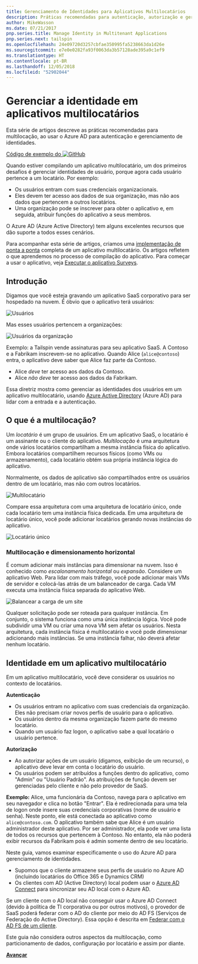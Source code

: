 ```yaml
---
title: Gerenciamento de Identidades para Aplicativos Multilocatários
description: Práticas recomendadas para autenticação, autorização e gerenciamento de identidades em aplicativos multilocatários.
author: MikeWasson
ms.date: 07/21/2017
pnp.series.title: Manage Identity in Multitenant Applications
pnp.series.next: tailspin
ms.openlocfilehash: 24e09720d3257cbfae350995fa5238663da1d26e
ms.sourcegitcommit: e7e0e0282fa93f0063da3b57128ade395a9c1ef9
ms.translationtype: HT
ms.contentlocale: pt-BR
ms.lasthandoff: 12/05/2018
ms.locfileid: "52902044"
---
```

# <a name="manage-identity-in-multitenant-applications"></a>Gerenciar a identidade em aplicativos multilocatários

Esta série de artigos descreve as práticas recomendadas para multilocação, ao usar o Azure AD para autenticação e gerenciamento de identidades.

[Código de exemplo do ![GitHub](../_images/github.png)][sample application]

Quando estiver compilando um aplicativo multilocatário, um dos primeiros desafios é gerenciar identidades de usuário, porque agora cada usuário pertence a um locatário. Por exemplo: 

* Os usuários entram com suas credenciais organizacionais.
* Eles devem ter acesso aos dados de sua organização, mas não aos dados que pertencem a outros locatários.
* Uma organização pode se inscrever para obter o aplicativo e, em seguida, atribuir funções do aplicativo a seus membros.

O Azure AD (Azure Active Directory) tem alguns excelentes recursos que dão suporte a todos esses cenários.

Para acompanhar esta série de artigos, criamos uma [implementação de ponta a ponta][sample application] completa de um aplicativo multilocatário. Os artigos refletem o que aprendemos no processo de compilação do aplicativo. Para começar a usar o aplicativo, veja [Executar o aplicativo Surveys][running-the-app].

## <a name="introduction"></a>Introdução

Digamos que você esteja gravando um aplicativo SaaS corporativo para ser hospedado na nuvem. É óbvio que o aplicativo terá usuários:

![Usuários](./images/users.png)

Mas esses usuários pertencem a organizações:

![Usuários da organização](./images/org-users.png)

Exemplo: a Tailspin vende assinaturas para seu aplicativo SaaS. A Contoso e a Fabrikam inscrevem-se no aplicativo. Quando Alice (`alice@contoso`) entra, o aplicativo deve saber que Alice faz parte da Contoso.

* Alice *deve* ter acesso aos dados da Contoso.
* Alice *não deve* ter acesso aos dados da Fabrikam.

Essa diretriz mostra como gerenciar as identidades dos usuários em um aplicativo multilocatário, usando [Azure Active Directory][AzureAD] (Azure AD) para lidar com a entrada e a autenticação.

## <a name="what-is-multitenancy"></a>O que é a multilocação?
Um *locatário* é um grupo de usuários. Em um aplicativo SaaS, o locatário é um assinante ou o cliente do aplicativo. *Multilocação* é uma arquitetura onde vários locatários compartilham a mesma instância física do aplicativo. Embora locatários compartilhem recursos físicos (como VMs ou armazenamento), cada locatário obtém sua própria instância lógica do aplicativo.

Normalmente, os dados de aplicativo são compartilhados entre os usuários dentro de um locatário, mas não com outros locatários.

![Multilocatário](./images/multitenant.png)

Compare essa arquitetura com uma arquitetura de locatário único, onde cada locatário tem uma instância física dedicada. Em uma arquitetura de locatário único, você pode adicionar locatários gerando novas instâncias do aplicativo.

![Locatário único](./images/single-tenant.png)

### <a name="multitenancy-and-horizontal-scaling"></a>Multilocação e dimensionamento horizontal
É comum adicionar mais instâncias para dimensionar na nuvem. Isso é conhecido como *escalonamento horizontal* ou *expansão*. Considere um aplicativo Web. Para lidar com mais tráfego, você pode adicionar mais VMs de servidor e colocá-las atrás de um balanceador de carga. Cada VM executa uma instância física separada do aplicativo Web.

![Balancear a carga de um site](./images/load-balancing.png)

Qualquer solicitação pode ser roteada para qualquer instância. Em conjunto, o sistema funciona como uma única instância lógica. Você pode subdividir uma VM ou criar uma nova VM sem afetar os usuários. Nesta arquitetura, cada instância física é multilocatário e você pode dimensionar adicionando mais instâncias. Se uma instância falhar, não deverá afetar nenhum locatário.

## <a name="identity-in-a-multitenant-app"></a>Identidade em um aplicativo multilocatário
Em um aplicativo multilocatário, você deve considerar os usuários no contexto de locatários.

**Autenticação**

* Os usuários entram no aplicativo com suas credenciais da organização. Eles não precisam criar novos perfis de usuário para o aplicativo.
* Os usuários dentro da mesma organização fazem parte do mesmo locatário.
* Quando um usuário faz logon, o aplicativo sabe a qual locatário o usuário pertence.

**Autorização**

* Ao autorizar ações de um usuário (digamos, exibição de um recurso), o aplicativo deve levar em conta o locatário do usuário.
* Os usuários podem ser atribuídos a funções dentro do aplicativo, como "Admin" ou "Usuário Padrão". As atribuições de função devem ser gerenciadas pelo cliente e não pelo provedor de SaaS.

**Exemplo:** Alice, uma funcionária da Contoso, navega para o aplicativo em seu navegador e clica no botão "Entrar". Ela é redirecionada para uma tela de logon onde insere suas credenciais corporativas (nome de usuário e senha). Neste ponto, ele está conectada ao aplicativo como `alice@contoso.com`. O aplicativo também sabe que Alice é um usuário administrador deste aplicativo. Por ser administrador, ela pode ver uma lista de todos os recursos que pertencem à Contoso. No entanto, ela não poderá exibir recursos da Fabrikam pois é admin somente dentro de seu locatário.

Neste guia, vamos examinar especificamente o uso do Azure AD para gerenciamento de identidades.

* Supomos que o cliente armazene seus perfis de usuário no Azure AD (incluindo locatários do Office 365 e Dynamics CRM)
* Os clientes com AD (Active Directory) local podem usar o [Azure AD Connect][ADConnect] para sincronizar seu AD local com o Azure AD.

Se um cliente com o AD local não conseguir usar o Azure AD Connect (devido à política de TI corporativa ou por outros motivos), o provedor de SaaS poderá federar com o AD do cliente por meio do AD FS (Serviços de Federação do Active Directory). Essa opção é descrita em [Federar com o AD FS de um cliente].

Este guia não considera outros aspectos da multilocação, como particionamento de dados, configuração por locatário e assim por diante.

[**Avançar**][tailpin]



<!-- Links -->
[ADConnect]: /azure/active-directory/hybrid/whatis-hybrid-identity
[AzureAD]: /azure/active-directory

[Federar com o AD FS de um cliente]: adfs.md
[tailpin]: tailspin.md

[running-the-app]: ./run-the-app.md
[sample application]: https://github.com/mspnp/multitenant-saas-guidance
